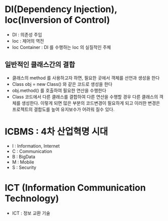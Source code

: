 # DI(Dependency Injection), Ioc(Inversion of Control)
* DI : 의존성 주입
* Ioc : 제어의 역전
* Ioc Container : DI 를 수행하는 Ioc 의 실질적인 주체

## 일반적인 클래스간의 결합
* 클래스의 method 를 사용하고자 하면, 필요한 곳에서 객체를 선언과 생성을 한다 
* Class obj = new Class() 와 같은 코드로 생성을 한다
* obj.method() 를 호출하여 필요한 연산을 수행한다
* Class 코드에서 다른 클래스를 결합하여 다른 연산을 수행할 경우
다른 클래스의 객체를 생성한다. 이렇게 되면 많은 부분의 코드변경이 필요하게 되고
이러한 변경은 프로젝트의 결합도를 높여 유지보수가 어려워 질수 있다.

# ICBMS : 4차 산업혁명 시대
* I : Information, Internet
* C : Communication
* B : BigData
* M : Mobile
* S : Security

# ICT (Information Communication Technology)
* ICT : 정보 교환 기술